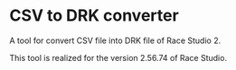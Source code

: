 # CSV to DRK converter
A tool for convert CSV file into DRK file of Race Studio 2.

This tool is realized for the version  2.56.74 of Race Studio.
